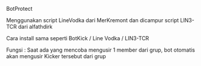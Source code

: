 BotProtect

Menggunakan script LineVodka dari MerKremont dan dicampur script LIN3-TCR dari alfathdirk

Cara install sama seperti BotKick / Line Vodka / LIN3-TCR


Fungsi :
Saat ada yang mencoba mengusir 1 member dari grup, bot otomatis akan mengusir Kicker tersebut dari grup
